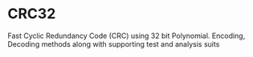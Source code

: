 # CRC32
Fast Cyclic Redundancy Code (CRC) using 32 bit Polynomial. Encoding, Decoding methods along with supporting test and analysis suits
